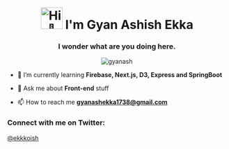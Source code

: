 <h1 align="center"><img src="https://blog.joypixels.com/content/images/2019/06/waving_hand_sign_1024.gif" alt="Hi 👋" width="50" height="50" /> I'm Gyan Ashish Ekka</h1>
<h3 align="center">I wonder what are you doing here.</h3> 

<p align="center"> <img src="https://media.giphy.com/media/ZKQpx4TYrxTtS/giphy.gif" alt="gyanash" /> </p>

- 🌱 I’m currently learning **Firebase, Next.js, D3, Express and SpringBoot**

- 💬 Ask me about **Front-end** stuff

- 📫 How to reach me **gyanashekka1738@gmail.com**

<h3 align="left">Connect with me on Twitter:</h3>
<p align="left">
<a href="https://twitter.com/ekkkoish" target="_blank" rel="noreferrer">
@ekkkoish
</a>
</p>
